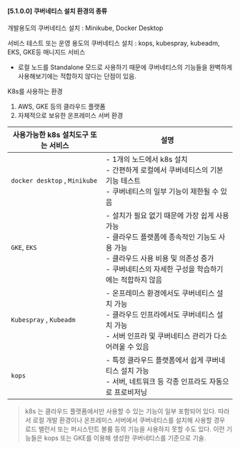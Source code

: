 #### [5.1.0.0] 쿠버네티스 설치 환경의 종류
개발용도의 쿠버네티스 설치 : Minikube, Docker Desktop

서비스 테스트 또는 운영 용도의 쿠버네티스 설치 : kops, kubespray, kubeadm, EKS, GKE등 매니지드 서비스

- 로컬 노드를 Standalone 모드로 사용하기 때문에 쿠버네티스의 기능들을 완벽하게 사용해보기에는 적합하지 않다는 단점이 있음.
  
K8s를 사용하는 환경
1. AWS, GKE 등의 클라우드 플랫폼
2. 자체적으로 보유한 온프레미스 서버 환경

|사용가능한 k8s 설치도구 또는 서비스|설명|
|------|---|
|`docker desktop` , `Minikube`| - 1개의 노드에서 k8s 설치 <br> - 간편하게 로컬에서 쿠버네티스의 기본 기능 테스트 <br> - 쿠버네티스의 일부 기능이 제한될 수 있음|
|`GKE`, `EKS`| - 설치가 필요 없기 때문에 가장 쉽게 사용가능 <br> - 클라우드 플랫폼에 종속적인 기능도 사용 가능 <br> - 클라우드 사용 비용 및 의존성 증가 <br> - 쿠버네티스의 자세한 구성을 학습하기에는 적합하지 않음|
|`Kubespray` , `Kubeadm`| - 온프레미스 환경에서도 쿠버네티스 설치 가능 <br> - 클라우드 인프라에서도 쿠버네티스 설치 가능 <br> - 서버 인프라 및 쿠버네티스 관리가 다소 어려울 수 있음|
|`kops` | - 특정 클라우드 플랫폼에서 쉽게 쿠버네티스 설치 가능 <br> - 서버, 네트워크 등 각종 인프라도 자동으로 프로비저닝|

> k8s 는 클라우드 플랫폼에서만 사용할 수 있는 기능이 일부 포함되어 있다. 따라서 로컬 개발 환경이나 온프레미스 서버에서 쿠버네티스를 설치해 사용할 경우 로드 밸런서 또는 퍼시스턴트 볼륨 등의 기능을 사용하지 못할 수도 있다. 이런 기능들은 kops 또는 GKE를 이용해 생성한 쿠버네티스를 기준으로 기술.



